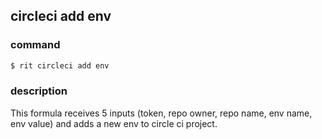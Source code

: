 ## circleci add env

### command
```bash
$ rit circleci add env
```

### description
This formula receives 5 inputs (token, repo owner, repo name, env name, env value) and adds a new env to circle ci project.